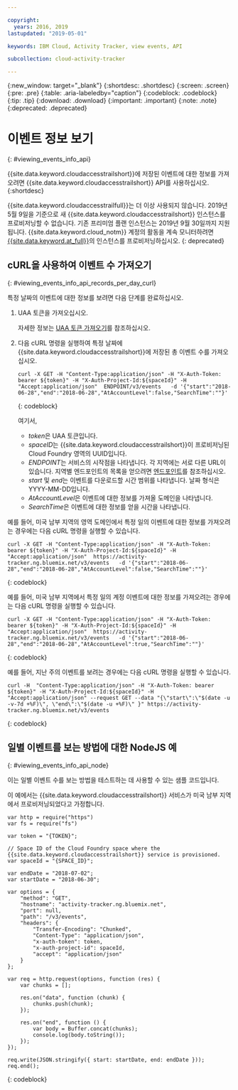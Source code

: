 ```yaml
---

copyright:
  years: 2016, 2019
lastupdated: "2019-05-01"

keywords: IBM Cloud, Activity Tracker, view events, API

subcollection: cloud-activity-tracker

---
```


{:new_window: target="_blank"}
{:shortdesc: .shortdesc}
{:screen: .screen}
{:pre: .pre}
{:table: .aria-labeledby="caption"}
{:codeblock: .codeblock}
{:tip: .tip}
{:download: .download}
{:important: .important}
{:note: .note}
{:deprecated: .deprecated}

# 이벤트 정보 보기
{: #viewing_events_info_api}

{{site.data.keyword.cloudaccesstrailshort}}에 저장된 이벤트에 대한 정보를 가져오려면 {{site.data.keyword.cloudaccesstrailshort}} API를 사용하십시오.
{:shortdesc}

{{site.data.keyword.cloudaccesstrailfull}}는 더 이상 사용되지 않습니다. 2019년 5월 9일을 기준으로 새 {{site.data.keyword.cloudaccesstrailshort}} 인스턴스를 프로비저닝할 수 없습니다. 기존 프리미엄 플랜 인스턴스는 2019년 9월 30일까지 지원됩니다. {{site.data.keyword.cloud_notm}} 계정의 활동을 계속 모니터하려면 [{{site.data.keyword.at_full}}](/docs/services/Activity-Tracker-with-LogDNA?topic=logdnaat-getting-started#getting-started)의 인스턴스를 프로비저닝하십시오.
{: deprecated}

## cURL을 사용하여 이벤트 수 가져오기
{: #viewing_events_info_api_records_per_day_curl}

특정 날짜의 이벤트에 대한 정보를 보려면 다음 단계를 완료하십시오.

1. UAA 토큰을 가져오십시오.

    자세한 정보는 [UAA 토큰 가져오기](/docs/services/cloud-activity-tracker/reference?topic=cloud-activity-tracker-auth_uaa#auth_uaa)를 참조하십시오.

2. 다음 cURL 명령을 실행하여 특정 날짜에 {{site.data.keyword.cloudaccesstrailshort}}에 저장된 총 이벤트 수를 가져오십시오.

    ```
    curl -X GET -H "Content-Type:application/json" -H "X-Auth-Token: bearer ${token}" -H "X-Auth-Project-Id:${spaceId}" -H "Accept:application/json"  ENDPOINT/v3/events   -d '{"start":"2018-06-28","end":"2018-06-28","AtAccountLevel":false,"SearchTime":""}'
    ```
    {: codeblock}

    여기서,

    * *token*은 UAA 토큰입니다.
    * *spaceID*는 {{site.data.keyword.cloudaccesstrailshort}}이 프로비저닝된 Cloud Foundry 영역의 UUID입니다.
    * *ENDPOINT*는 서비스의 시작점을 나타냅니다. 각 지역에는 서로 다른 URL이 있습니다. 지역별 엔드포인트의 목록을 얻으려면 [엔드포인트](/docs/services/cloud-activity-tracker/reference?topic=cloud-activity-tracker-ref_endpoints#api_endpoints)를 참조하십시오.
    * *start* 및 *end*는 이벤트를 다운로드할 시간 범위를 나타냅니다. 날짜 형식은 YYYY-MM-DD입니다. 
    * *AtAccountLevel*은 이벤트에 대한 정보를 가져올 도메인을 나타냅니다.
    * *SearchTime*은 이벤트에 대한 정보를 얻을 시간을 나타냅니다.


예를 들어, 미국 남부 지역의 영역 도메인에서 특정 일의 이벤트에 대한 정보를 가져오려는 경우에는 다음 cURL 명령을 실행할 수 있습니다.

```
curl -X GET -H "Content-Type:application/json" -H "X-Auth-Token: bearer ${token}" -H "X-Auth-Project-Id:${spaceId}" -H "Accept:application/json"  https://activity-tracker.ng.bluemix.net/v3/events   -d '{"start":"2018-06-28","end":"2018-06-28","AtAccountLevel":false,"SearchTime":""}'
```
{: codeblock}

예를 들어, 미국 남부 지역에서 특정 일의 계정 이벤트에 대한 정보를 가져오려는 경우에는 다음 cURL 명령을 실행할 수 있습니다.

```
curl -X GET -H "Content-Type:application/json" -H "X-Auth-Token: bearer ${token}" -H "X-Auth-Project-Id:${spaceId}" -H "Accept:application/json"  https://activity-tracker.ng.bluemix.net/v3/events   -d '{"start":"2018-06-28","end":"2018-06-28","AtAccountLevel":true,"SearchTime":""}'
```
{: codeblock}

예를 들어, 지난 주의 이벤트를 보려는 경우에는 다음 cURL 명령을 실행할 수 있습니다.

```
curl -H  "Content-Type:application/json" -H "X-Auth-Token: bearer ${token}" -H "X-Auth-Project-Id:${spaceId}" -H "Accept:application/json" --request GET --data "{\"start\":\"$(date -u -v-7d +%F)\", \"end\":\"$(date -u +%F)\" }" https://activity-tracker.ng.bluemix.net/v3/events
```
{: codeblock}


## 일별 이벤트를 보는 방법에 대한 NodeJS 예
{: #viewing_events_info_api_node}

이는 일별 이벤트 수를 보는 방법을 테스트하는 데 사용할 수 있는 샘플 코드입니다.

이 예에서는 {{site.data.keyword.cloudaccesstrailshort}} 서비스가 미국 남부 지역에서 프로비저닝되었다고 가정합니다. 

```
var http = require("https")
var fs = require("fs")

var token = "{TOKEN}";

// Space ID of the Cloud Foundry space where the {{site.data.keyword.cloudaccesstrailshort}} service is provisioned.
var spaceId = "{SPACE_ID}";

var endDate = "2018-07-02";
var startDate = "2018-06-30";

var options = {
    "method": "GET",
    "hostname": "activity-tracker.ng.bluemix.net",
    "port": null,
    "path": "/v3/events",
    "headers": {
        "Transfer-Encoding": "Chunked",
        "Content-Type": "application/json",
        "x-auth-token": token,
        "x-auth-project-id": spaceId,
        "accept": "application/json"
    }
};

var req = http.request(options, function (res) {
    var chunks = [];

    res.on("data", function (chunk) {
        chunks.push(chunk);
    });

    res.on("end", function () {
        var body = Buffer.concat(chunks);
        console.log(body.toString());
    });
});

req.write(JSON.stringify({ start: startDate, end: endDate }));
req.end();
```
{: codeblock}



